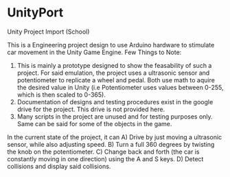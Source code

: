 # UnityPort
Unity Project Import (School)

This is a Engineering project design to use Arduino hardware to stimulate car movement in the Unity Game Engine.
Few Things to Note:
1) This is mainly a prototype designed to show the feasability of such a project. 
    For said emulation, the project uses a ultrasonic sensor and potentiometer to replicate a wheel and pedal. Both use math to aquire the desired value in Unity (i.e 
    Potentiometer uses values between 0-255, which is then scaled to 0-365).
2) Documentation of designs and testing procedures exist in the google drive for the project. This drive is not provided here.
3) Many scripts in the project are unused and for testing purposes only. Same can be said for some of the objects in the game.

In the current state of the project, it can
A) Drive by just moving a ultrasonic sensor, while also adjusting speed.
B) Turn a full 360 degrees by twisting the knob on the potentiometer.
C) Change back and forth (the car is constantly moving in one direction) using the A and S keys.
D) Detect collisions and display said collisions.
